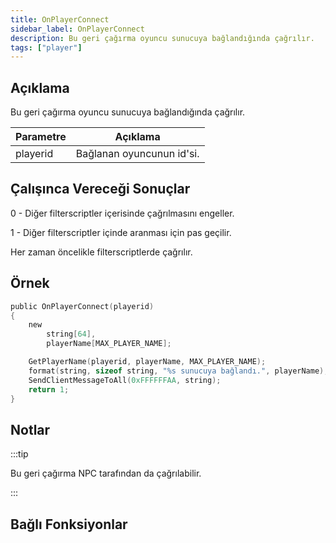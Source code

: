 ```yaml
---
title: OnPlayerConnect
sidebar_label: OnPlayerConnect
description: Bu geri çağırma oyuncu sunucuya bağlandığında çağrılır.
tags: ["player"]
---
```


## Açıklama

Bu geri çağırma oyuncu sunucuya bağlandığında çağrılır.

| Parametre       | Açıklama                  |
| -------- | ------------------------- |
| playerid | Bağlanan oyuncunun id'si. |

## Çalışınca Vereceği Sonuçlar

0 - Diğer filterscriptler içerisinde çağrılmasını engeller.

1 - Diğer filterscriptler içinde aranması için pas geçilir.

Her zaman öncelikle filterscriptlerde çağrılır.

## Örnek

```c
public OnPlayerConnect(playerid)
{
    new
        string[64],
        playerName[MAX_PLAYER_NAME];

    GetPlayerName(playerid, playerName, MAX_PLAYER_NAME);
    format(string, sizeof string, "%s sunucuya bağlandı.", playerName);
    SendClientMessageToAll(0xFFFFFFAA, string);
    return 1;
}
```

## Notlar

:::tip

Bu geri çağırma NPC tarafından da çağrılabilir.

:::

## Bağlı Fonksiyonlar
